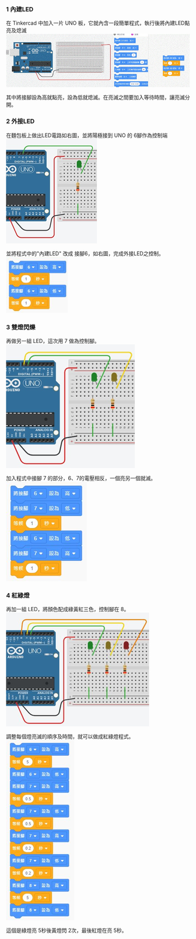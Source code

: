 ### 1 內建LED
在 Tinkercad 中加入一片 UNO 板，它就內含一段簡單程式，執行後將內建LED點亮及熄滅
![1.jpg](01.jpg)

其中將接腳設為高就點亮，設為低就熄滅。在亮滅之間要加入等待時間，讓亮滅分開。

### 2 外接LED
在麵包板上做出LED電路如右圖，並將陽極接到 UNO 的 6腳作為控制端
![2.jpg](02.jpg)

並將程式中的"內建LED" 改成 接腳6，如右圖，完成外接LED之控制。
![3.jpg](03.jpg)

### 3 雙燈閃爍
再做另一組 LED，這次用 7 做為控制腳。
![4.jpg](04.jpg)

加入程式中接腳 7 的部分，6、7的電壓相反，一個亮另一個就滅。
![5.jpg](05.jpg)

### 4 紅綠燈
再加一組 LED，將顏色配成綠黃紅三色，控制腳在 8。
![6.jpg](06.jpg)

調整每個燈亮滅的順序及時間，就可以做成紅綠燈程式。
![7.jpg](07.jpg)

這個是綠燈亮 5秒後黃燈閃 2次，最後紅燈在亮 5秒。
